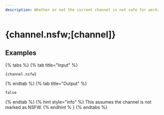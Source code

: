 ```yaml
---
description: Whether or not the current channel is not safe for work.
---
```

# {channel.nsfw;[channel]}
## Examples
{% tabs %}
{% tab title="Input" %}
```text
{channel.nsfw}
```
{% endtab %}
{% tab title="Output" %}
```text
false
```
{% endtab %}
{% hint style="info" %}
This assumes the channel is not marked as NSFW.
{% endhint % }
{% endtabs %}